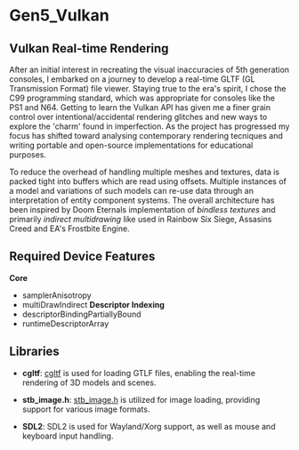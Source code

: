 # Gen5_Vulkan
## Vulkan Real-time Rendering

After an initial interest in recreating the visual inaccuracies of 5th generation consoles, I embarked on a journey to develop a real-time GLTF (GL Transmission Format) file viewer. Staying true to the era's spirit, I chose the C99 programming standard, which was appropriate for consoles like the PS1 and N64. Getting to learn the Vulkan API has given me a finer grain control over intentional/accidental rendering glitches and new ways to explore the 'charm' found in imperfection. As the project has progressed my focus has shifted toward analysing contemporary rendering tecniques and writing portable and open-source implementations for educational purposes.

To reduce the overhead of handling multiple meshes and textures, data is packed tight into buffers which are read using offsets. Multiple instances of a model and variations of such models can re-use data through an interpretation of entity component systems. The overall architecture has been inspired by Doom Eternals implementation of *bindless textures* and primarily *indirect multidrawing* like used in Rainbow Six Siege, Assasins Creed and EA's Frostbite Engine. 

## Required Device Features
**Core**
 - samplerAnisotropy
 - multiDrawIndirect
**Descriptor Indexing**
 - descriptorBindingPartiallyBound
 - runtimeDescriptorArray

## Libraries
- **cgltf**: [cgltf](https://github.com/jkuhlmann/cgltf/tree/master) is used for loading GTLF files, enabling the real-time rendering of 3D models and scenes.

- **stb_image.h**: [stb_image.h](https://github.com/nothings/stb/blob/master/stb_image.h) is utilized for image loading, providing support for various image formats.

- **SDL2**: SDL2 is used for Wayland/Xorg support, as well as mouse and keyboard input handling.
